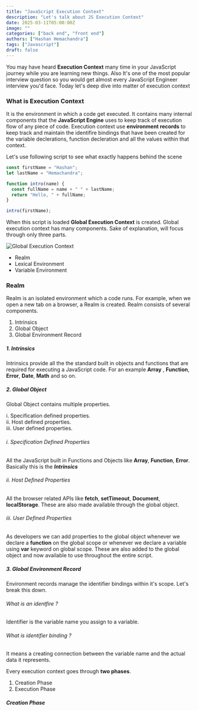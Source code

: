 ```yaml
---
title: "JavaScript Execution Context"
description: "Let's talk about JS Execution Context"
date: 2025-03-11T05:00:00Z
image: ""
categories: ["back end", "front end"]
authors: ["Hashan Hemachandra"]
tags: ["Javascript"]
draft: false
---
```


You may have heard **Execution Context** many time in your JavaScript journey while you are learning new things. Also It's one of the most popular interview question so you would get almost every JavaScript Engineer interview you'd face. Today let's deep dive into matter of execution context

### What is Execution Context

It is the environment in which a code get executed. It contains many internal components that the **JavaScript Engine** uses to keep track of execution flow of any piece of code. Execution context use **environment records** to keep track and maintain the identifire bindings that have been created for the variable declerations, function decleration and all the values within that context.

Let's use following script to see what exactly happens behind the scene

```javascript
const firstName = "Hashan";
let lastName = "Hemachandra";

function intro(name) {
  const fullName = name + " " + lastName;
  return "Hello, " + fullName;
}

intro(firstName);
```

When this script is loaded **Global Execution Context** is created. Global execution context has many components. Sake of explanation, will focus through only three parts.

![Global Execution Context](/images/execution-context/global-execution-context.png)

- Realm
- Lexical Environment
- Variable Environment

### Realm

Realm is an isolated environment which a code runs. For example, when we open a new tab on a browser, a Realm is created. Realm consists of several components.

1. Intrinsics
2. Global Object
3. Global Environment Record

##### 1. Intrinsics

Intrinsics provide all the the standard built in objects and functions that are required for executing a JavaScript code. For an example **Array** , **Function**, **Error**, **Date**, **Math** and so on.

##### 2. Global Object

Global Object contains multiple properties.

i. Specification defined properties.</br>
ii. Host defined properties.</br>
iii. User defined properties.</br>

###### i. Specification Defined Properties

All the JavaScript built in Functions and Objects like **Array**, **Function**, **Error**. Basically this is the **_Intrinsics_**

###### ii. Host Defined Properties

All the browser related APIs like **fetch**, **setTimeout**, **Document**, **localStorage**. These are also made available through the global object.

###### iii. User Defined Properties

As developers we can add properties to the global object whenever we declare a **function** on the global scope or whenever we declare a variable using **var** keyword on global scope. These are also added to the global object and now available to use throughout the entire script.

##### 3. Global Environment Record

Environment records manage the identifier bindings within it's scope. Let's break this down. 

###### What is an identfire ?

Identifier is the variable name you assign to a variable.

###### What is identifier binding ?

It means a creating connection between the variable name and the actual data it represents.






Every execution context goes through **two phases**.

1. Creation Phase
2. Execution Phase

##### Creation Phase
